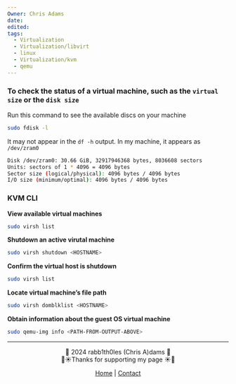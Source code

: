 ```yaml
---
Owner: Chris Adams
date: 
edited: 
tags:
  - Virtualization
  - Virtualization/libvirt
  - linux
  - Virtualization/kvm
  - qemu
---
```

### To check the status of a virtual machine, such as the `virtual size` or the `disk size`

Run this command to see the available discs on your machine
```Bash
sudo fdisk -l
```

It may not appear in the `df -h` output. In my machine, it appears as `/dev/zram0`

```Bash
Disk /dev/zram0: 30.66 GiB, 32917946368 bytes, 8036608 sectors
Units: sectors of 1 * 4096 = 4096 bytes
Sector size (logical/physical): 4096 bytes / 4096 bytes
I/O size (minimum/optimal): 4096 bytes / 4096 bytes
```

### KVM CLI
**View available virtual machines**
```Bash
sudo virsh list
```

**Shutdown an active virutal machine**
```Bash
sudo virsh shutdown <HOSTNAME>
```

**Confirm the virtual host is shutdown**
```Bash
sudo virsh list
```

**Locate virtual machine’s file path**
```Bash
sudo virsh domblklist <HOSTNAME>
```

**Obtain information about the guest OS virtual machine**
```Bash
sudo qemu-img info <PATH-FROM-OUTPUT-ABOVE>
```

---
<div style="text-align: center;">
	<div class="gradient-text">👾 2024 rabb1th0les (Chris A)dams 👾</div> 
	🌴☀Thanks for supporting my page ☀🌴
	<nav>
		<ul style="list-style: none; padding: 0;">
			<div style="text-align: center;">
				<li><a href="index.html">Home</a> | <a href="Contact.html">Contact</a></li>
			</div>
		</ul>
	</nav>	
</div>
